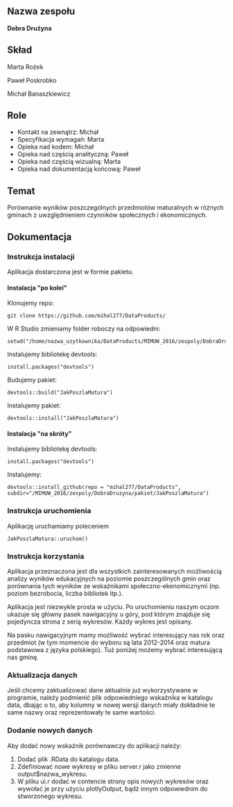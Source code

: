 ## Nazwa zespołu

**Dobra Drużyna**

## Skład

Marta Rożek

Paweł Poskrobko

Michał Banaszkiewicz

## Role

* Kontakt na zewnątrz: Michał
* Specyfikacja wymagań: Marta
* Opieka nad kodem: Michał
* Opieka nad częścią analityczną: Paweł
* Opieka nad częścią wizualną: Marta
* Opieka nad dokumentacją końcową: Paweł

## Temat

Porównanie wyników poszczególnych przedmiotów maturalnych w różnych gminach z uwzględnieniem czynników społecznych i ekonomicznych.

## Dokumentacja

### Instrukcja instalacji

Aplikacja dostarczona jest w formie pakietu.

#### Instalacja "po kolei"

Klonujemy repo:
```
git clone https://github.com/mihal277/DataProducts/
```

W R Studio zmieniamy folder roboczy na odpowiedni:
```
setwd("/home/nazwa_uzytkownika/DataProducts/MIMUW_2016/zespoly/DobraDruzyna/pakiet")
```

Instalujemy bibliotekę devtools:
```
install.packages("devtools")
```

Budujemy pakiet:
```
devtools::build("JakPoszlaMatura")
```

Instalujemy pakiet:
```
devtools::install("JakPoszlaMatura")
```

#### Instalacja "na skróty"

Instalujemy bibliotekę devtools:
```
install.packages("devtools")
```

Instalujemy:
```
devtools::install_github(repo = "mihal277/DataProducts", subdir="/MIMUW_2016/zespoly/DobraDruzyna/pakiet/JakPoszlaMatura")
```

### Instrukcja uruchomienia

Aplikację uruchamiamy poleceniem

```
JakPoszlaMatura::uruchom()
```

### Instrukcja korzystania

Aplikacja przeznaczona jest dla wszystkich zainteresowanych możliwością analizy wyników edukacyjnych na poziomie poszczególnych gmin oraz porównania tych wyników ze wskaźnikami społeczno-ekenomicznymi (np. poziom bezrobocia, liczba bibliotek itp.).

Aplikacja jest niezwykle prosta w użyciu.
Po uruchomieniu naszym oczom ukazuje się główny pasek nawigacyjny u góry, pod którym znajduje się pojedyncza strona z serią wykresów. Każdy wykres jest opisany.

Na pasku nawigacyjnym mamy możliwość wybrać interesujący nas rok oraz przedmiot (w tym momencie do wyboru są lata 2012-2014 oraz matura podstawowa z języka polskiego).
Tuż poniżej możemy wybrać interesującą nas gminę.

### Aktualizacja danych

Jeśli chcemy zaktualizować dane aktualnie już wykorzystywane w programie, należy podmienić plik odpowiedniego wskaźnika w katalogu data, dbając o to, aby kolumny w nowej wersji danych miały dokładnie te same nazwy oraz reprezentowały te same wartości.

### Dodanie nowych danych

Aby dodać nowy wskaźnik porównawczy do aplikacji należy:

1. Dodać plik .RData do katalogu data.
2. Zdefiniować nowe wykresy w pliku server.r jako zmienne output$nazwa_wykresu.
3. W pliku ui.r dodać w contencie strony opis nowych wykresów oraz wywołać je przy użyciu plotlyOutput, bądź innym odpowiednim do stworzonego wykresu.



